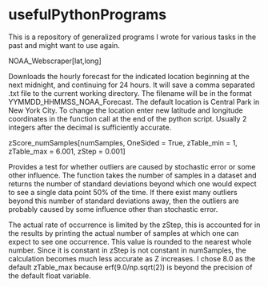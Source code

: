 # usefulPythonPrograms

This is a repository of generalized programs I wrote for various tasks in the past and might want to use again.


NOAA_Webscraper[lat,long] 

Downloads the hourly forecast for the indicated location beginning at the next midnight, and continuing for 24 hours.  It will save a comma separated .txt file to the current working directory.  The filename will be in the format YYMMDD_HHMMSS_NOAA_Forecast.  The default location is Central Park in New York City.  To change the location enter new latitude and longitude coordinates in the function call at the end of the python script.  Usually 2 integers after the decimal is sufficiently accurate.


zScore_numSamples[numSamples, OneSided = True, zTable_min = 1, zTable_max = 6.001, zStep = 0.001]

Provides a test for whether outliers are caused by stochastic error or some other influence.  The function takes the number of samples in a dataset and returns the number of standard deviations beyond which one would expect to see a single data point 50% of the time.  If there exist many outliers beyond this number of standard deviations away, then the outliers are probably caused by some influence other than stochastic error.

The actual rate of occurrence is limited by the zStep, this is accounted for in the results by printing the actual number of samples at which one can expect to see one occurrence.  This value is rounded to the nearest whole number. Since it is constant in zStep is not constant in numSamples, the calculation becomes much less accurate as Z increases.  I chose 8.0 as the default zTable_max because erf(9.0/np.sqrt(2)) is beyond the precision of the default float variable.